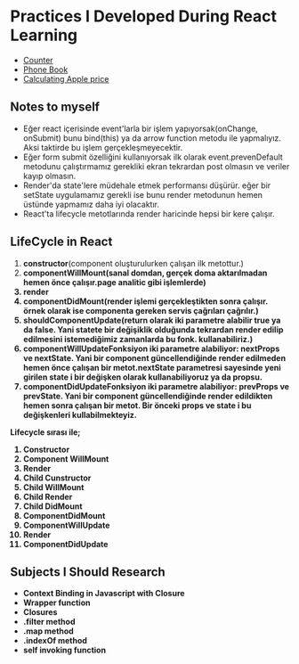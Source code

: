 <h1>Practices I Developed During React Learning</h1>
<ul>
 <li><a href="https://github.com/kasim444/MyStudiesAboutReact/tree/master/Counter">Counter</a></li>
 <li><a href="https://github.com/kasim444/MyStudiesAboutReact/tree/master/PhoneBook/my-app">Phone Book</a></li>
 <li><a href="https://github.com/kasim444/MyStudiesAboutReact/tree/master/AmountApple/my-app">Calculating Apple price</a></li>
</ul>

<h2>Notes to myself</h2>
<ul>
  <li>Eğer react içerisinde event'larla bir işlem yapıyorsak(onChange, onSubmit) bunu bind(this) ya da arrow function metodu ile yapmalıyız. Aksi taktirde bu işlem gerçekleşmeyecektir.</li>
  <li>Eğer form submit özelliğini kullanıyorsak ilk olarak event.prevenDefault metodunu çalıştırmamız gerekliki ekran tekrardan post olmasın ve veriler kayıp olmasın.</li>
  <li>Render'da state'lere müdehale etmek performansı düşürür. eğer bir setState uygulamamız gerekli ise bunu render metodunun hemen üstünde yapmamız daha iyi olacaktır.</li>
  <li>React'ta lifecycle metotlarında render haricinde hepsi bir kere çalışır.</li>
</ul>

<h2>LifeCycle in React</h2>
<p>
<ol>
  <li><b>constructor</b>(component oluşturulurken çalışan ilk metottur.)</li>
  <li><b>componentWillMount(sanal domdan, gerçek doma aktarılmadan hemen önce çalışır.page analitic gibi işlemlerde)</li>
  <li><b>render</b></li>
  <li><b>componentDidMount</b>(render işlemi gerçekleştikten sonra çalışır. örnek olarak ise componenta gereken servis çağrıları çağrılır.)</li>
  <li><b>shouldComponentUpdate</b>(return olarak iki parametre alabilir true ya da false. Yani statete bir değişiklik olduğunda tekrardan render edilip edilmesini istemediğimiz zamanlarda bu fonk. kullanabiliriz.)</li>
  <li><b>componentWillUpdate</b>Fonksiyon iki parametre alabiliyor: nextProps ve nextState. Yani bir component güncellendiğinde render edilmeden hemen önce çalışan bir metot.nextState parametresi sayesinde yeni girilen state i bir değişken olarak kullanabiliyoruz ya da propsu.</li>
  <li><b>componentDidUpdate</b>Fonksiyon iki parametre alabiliyor: prevProps ve prevState. Yani bir component güncellendiğinde render edildikten hemen sonra çalışan bir metot. Bir önceki props ve state i bu değişkenleri kullabilmekteyiz.</li>
</ol>
</p>
<p>Lifecycle sırası ile;
  <ol>
  <li>Constructor</li>
  <li>Component WillMount</li>
  <li>Render</li>
  <li>Child Cunstructor</li>
  <li>Child WillMount</li>
  <li>Child Render</li>
  <li>Child DidMount</li>
  <li>ComponentDidMount</li>
  <li>ComponentWillUpdate</li>
  <li>Render</li>
  <li>ComponentDidUpdate</li>
 </ol>
</p>


<h2>Subjects I Should Research</h2>
<ul>
  <li>Context Binding in Javascript with Closure</li>
  <li>Wrapper function</li>
  <li>Closures</li>
  <li>.filter method</li>
  <li>.map method</li>
  <li>.indexOf method</li>
  <li>self invoking function</li>
</ul>